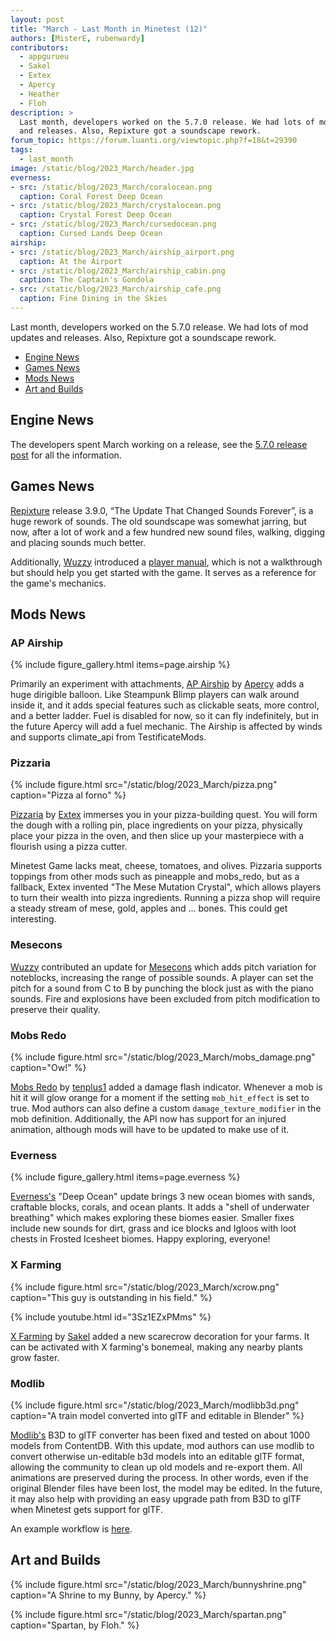 ```yaml
---
layout: post
title: "March - Last Month in Minetest (12)"
authors: [MisterE, rubenwardy]
contributors:
  - appgurueu
  - Sakel
  - Extex
  - Apercy
  - Heather
  - Floh
description: >
  Last month, developers worked on the 5.7.0 release. We had lots of mod updates
  and releases. Also, Repixture got a soundscape rework.
forum_topic: https://forum.luanti.org/viewtopic.php?f=18&t=29390
tags:
  - last_month
image: /static/blog/2023_March/header.jpg
everness:
- src: /static/blog/2023_March/coralocean.png
  caption: Coral Forest Deep Ocean
- src: /static/blog/2023_March/crystalocean.png
  caption: Crystal Forest Deep Ocean
- src: /static/blog/2023_March/cursedocean.png
  caption: Cursed Lands Deep Ocean
airship:
- src: /static/blog/2023_March/airship_airport.png
  caption: At the Airport
- src: /static/blog/2023_March/airship_cabin.png
  caption: The Captain's Gondola
- src: /static/blog/2023_March/airship_cafe.png
  caption: Fine Dining in the Skies
---
```


Last month, developers worked on the 5.7.0 release. We had lots of mod updates
and releases. Also, Repixture got a soundscape rework.

<!-- more -->

- [Engine News](#engine-news)
- [Games News](#games-news)
- [Mods News](#mods-news)
- [Art and Builds](#art-and-builds)

## Engine News

The developers spent March working on a release, see the
[5.7.0 release post](https://blog.minetest.net/2023/04/08/5.7.0-released/)
for all the information.

## Games News

[Repixture](https://content.luanti.org/packages/Wuzzy/repixture/) release
3.9.0, “The Update That Changed Sounds Forever”, is a huge rework of sounds. The
old soundscape was somewhat jarring, but now, after a lot of work and a few
hundred new sound files, walking, digging and placing sounds much better.

Additionally, [Wuzzy](https://content.luanti.org/users/Wuzzy/) introduced a
[player manual](https://wuzzy.codeberg.page/Repixture/), which is not a
walkthrough but should help you get started with the game. It serves as a
reference for the game's mechanics.

## Mods News

### AP Airship

{% include figure_gallery.html items=page.airship %}

Primarily an experiment with attachments,
[AP Airship](https://github.com/minetest/blog/issues/81) by
[Apercy](https://content.luanti.org/users/apercy/) adds a huge dirigible
balloon. Like Steampunk Blimp players can walk around inside it, and it adds
special features such as clickable seats, more control, and a better ladder.
Fuel is disabled for now, so it can fly indefinitely, but in the future Apercy
will add a fuel mechanic. The Airship is affected by winds and supports
climate_api from TestificateMods.

### Pizzaria

{% include figure.html src="/static/blog/2023_March/pizza.png"
    caption="Pizza al forno" %}

[Pizzaria](https://content.luanti.org/packages/Extex/jelys_pizzaria/) by
[Extex](https://content.luanti.org/users/Extex/) immerses you in your
pizza-building quest. You will form the dough with a rolling pin, place
ingredients on your pizza, physically place your pizza in the oven, and then
slice up your masterpiece with a flourish using a pizza cutter.

Minetest Game lacks meat, cheese, tomatoes, and olives. Pizzaria supports
toppings from other mods such as pineapple and mobs_redo, but as a fallback,
Extex invented "The Mese Mutation Crystal", which allows players to turn their
wealth into pizza ingredients. Running a pizza shop will require a steady stream
of mese, gold, apples and ... bones. This could get interesting.



### Mesecons

[Wuzzy](https://content.luanti.org/users/Wuzzy/) contributed an update for
[Mesecons](https://content.luanti.org/packages/Jeija/mesecons/) which adds
pitch variation for noteblocks, increasing the range of possible sounds. A
player can set the pitch for a sound from C to B by punching the block just as
with the piano sounds. Fire and explosions have been excluded from pitch
modification to preserve their quality.

### Mobs Redo

{% include figure.html src="/static/blog/2023_March/mobs_damage.png"
    caption="Ow!" %}

[Mobs Redo](https://content.luanti.org/packages/TenPlus1/mobs/) by
[tenplus1](https://content.luanti.org/users/TenPlus1/) added a damage
flash indicator. Whenever a mob is hit it will glow orange for a moment if the
setting `mob_hit_effect` is set to true. Mod authors can also define a custom
`damage_texture_modifier` in the mob definition. Additionally, the API now has
support for an injured animation, although mods will have to be updated to make
use of it.

### Everness

{% include figure_gallery.html items=page.everness %}

[Everness's](https://content.luanti.org/packages/SaKeL/everness/) "Deep Ocean"
update brings 3 new ocean biomes with sands, craftable blocks, corals, and ocean
plants. It adds a "shell of underwater breathing" which makes exploring these
biomes easier. Smaller fixes include new sounds for dirt, grass and ice blocks
and Igloos with loot chests in Frosted Icesheet biomes. Happy exploring,
everyone!

### X Farming

{% include figure.html src="/static/blog/2023_March/xcrow.png"
    caption="This guy is outstanding in his field." %}

{% include youtube.html id="3Sz1EZxPMms" %}

[X Farming](https://content.luanti.org/packages/SaKeL/x_farming/)
by [Sakel](https://content.luanti.org/users/SaKeL/) added a new scarecrow
decoration for your farms. It can be activated with X farming's bonemeal,
making any nearby plants grow faster.

### Modlib

{% include figure.html src="/static/blog/2023_March/modlibb3d.png"
    caption="A train model converted into glTF and editable in Blender" %}

[Modlib's](https://content.luanti.org/packages/LMD/modlib/) B3D to glTF
converter has been fixed and tested on about 1000 models from ContentDB. With
this update, mod authors can use modlib to convert otherwise un-editable b3d
models into an editable glTF format, allowing the community to clean up old
models and re-export them. All animations are preserved during the process. In
other words, even if the original Blender files have been lost, the model may be
edited. In the future, it may also help with providing an easy upgrade path from
B3D to glTF when Minetest gets support for glTF.

An example workflow is [here](https://github.com/appgurueu/modlib/blob/master/doc/b3d.md).

## Art and Builds

{% include figure.html src="/static/blog/2023_March/bunnyshrine.png"
    caption="A Shrine to my Bunny, by Apercy." %}

{% include figure.html src="/static/blog/2023_March/spartan.png"
    caption="Spartan, by Floh." %}
